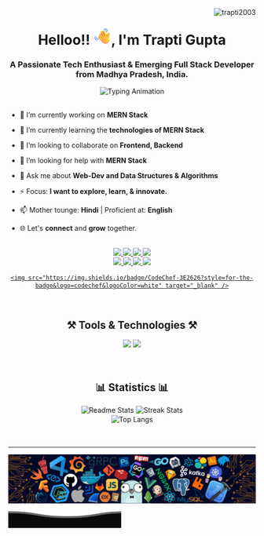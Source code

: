 
<!--
**trapti2003/trapti2003** is a ✨ _special_ ✨ repository because its `README.md` (this file) appears on your GitHub profile.

Here are some ideas to get you started:

- 🔭 I’m currently working on ...
- 🌱 I’m currently learning ...
- 👯 I’m looking to collaborate on ...
- 🤔 I’m looking for help with ...
- 💬 Ask me about ...
- 📫 How to reach me: ...
- 😄 Pronouns: ...
- ⚡ Fun fact: ...
-->
<!-- Dynamic Profile Views Count -->
<img align="right" src="https://komarev.com/ghpvc/?username=trapti2003&label=Visit+Count&color=d940ff&style=plastic" alt="trapti2003" />
<!-- My Introduction -->
<h1 align="center">Helloo!! <img src="waving_hand (1).png" width="36" />, I'm Trapti Gupta</h1>
<h3 align="center">A Passionate Tech Enthusiast & Emerging Full Stack Developer from Madhya Pradesh, India.</h3>

<!-- Dynamic Typing Animation -->
<div align="center">
  <img src="https://readme-typing-svg.herokuapp.com/?font=Arial+Rounded+MT&size=30&width=425&height=70&duration=4000&pause=1000&color=D940FF&lines=Programming+Concepts;Data+Structures+%26+Algorithms;Full+Stack+Web+Development" alt="Typing Animation" />
</div>
<br/>

<!-- Details About Me -->
- 🔭 I’m currently working on **MERN Stack**

- 🌱 I’m currently learning the **technologies of MERN Stack**

- 👯 I’m looking to collaborate on **Frontend, Backend**

- 🤝 I’m looking for help with **MERN Stack**

- 💬 Ask me about **Web-Dev and Data Structures & Algorithms**

- ⚡ Focus: **I want to explore, learn, & innovate.**

- 📫 Mother tounge: **Hindi** | Proficient at: **English**

- 🌐 Let's **connect** and **grow** together.
<br/>

<!-- Social Links -->
<div align="center"> 
  <a href="mailto:traptiguptaofficial84@gmail.com">
    <img src="https://img.shields.io/badge/Gmail-D6D6D6?style=for-the-badge&logo=gmail&logoColor=red" />
  </a>
  <a href="https://github.com/trapti2003">
    <img src="https://img.shields.io/badge/GitHub-000000?style=for-the-badge&logo=github&logoColor=white" />
  </a>
  <a href="https://linkedin.com/in/trapti-gupta-b89696253" target="_blank">
    <img src="https://img.shields.io/badge/LinkedIn-0077B5?style=for-the-badge&logo=linkedin&logoColor=white" target="_blank" />
  </a>
  <a href="https://x.com/@trapti_gupta123" target="_blank">
    <img src="https://img.shields.io/badge/Twitter-FFFFFF?style=for-the-badge&logo=x&logoColor=black" target="_blank" />
  </a>
  <br/>

  <a href="https://leetcode.com/u/trapti424/" target="_blank">
    <img src="https://img.shields.io/badge/Leetcode-FFAA33?style=for-the-badge&logo=leetcode&logoColor=white" target="_blank" />
  </a>
  <a href="https://www.geeksforgeeks.org/user/traptoh3h/" target="_blank">
    <img src="https://img.shields.io/badge/GeeksForGeeks-269933?style=for-the-badge&logo=geeksforgeeks&logoColor=white" target="_blank" />
  </a>
  <a
href="https://www.naukri.com/code360/profile/b09e3616-d461-4039-9bac-8b09036b51eb" target="_blank">
    <img src="https://img.shields.io/badge/Code360-303030?style=for-the-badge&logo=codingninjas&logoColor=orange" target="_blank" />
  </a>
  <a href="https://www.codechef.com/users/trapti_84   " target="_blank">
<img src="https://img.shields.io/badge/CodeChef-3E2626?style=for-the-badge&logo=codechef&logoColor=white" target="_blank" />








    <img src="https://img.shields.io/badge/CodeChef-3E2626?style=for-the-badge&logo=codechef&logoColor=white" target="_blank" />
  </a>
</div>
<br/>


<!-- Tools & Technologies -->
<div align="center">
    <h2>⚒️ Tools & Technologies ⚒️</h2>
    <img src="https://skillicons.dev/icons?i=c,cpp,html,css,javascript,bootstrap,git,github,vscode,postman" />
    <img src="https://skillicons.dev/icons?i=java,python,mongodb,express,react,nodejsmysqlgooglecloud" />
</div>
<br/><br/>


<!-- My Profile Stats -->
<div align=center>
  <h2>📊 Statistics 📊</h2>
  <img width=390 src="https://github-readme-stats-salesp07.vercel.app/api?username=trapti2003&count_private=true&show_icons=true&theme=vision-friendly-dark&rank_icon=github&border_radius=10" alt="Readme Stats" />
  <img width=390 src="https://github-readme-streak-stats-salesp07.vercel.app/?user=trapti2003&count_private=true&theme=neon-dark&border_radius=10" alt="Streak Stats"/>
  <br/>
  <!-- Top Language Chart -->
  <img width=325 align="center" src="https://github-readme-stats-salesp07.vercel.app/api/top-langs/?username=trapti2003&hide=HTML&langs_count=8&layout=compact&theme=vision-friendly-dark&border_radius=10&size_weight=0.5&count_weight=0.5&exclude_repo=github-readme-stats" alt="Top Langs" />
</div>
<br/><br/>

<!-- Banner -->
<hr/>
<img align="center" alt="Banner" src="./banner.png" />

<!-- Footer -->
<img align="center" alt="Footer" src="./footer.svg" />
